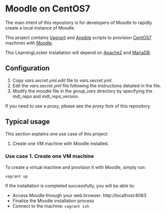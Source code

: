 # Moodle on CentOS7

The main intent of this repository is for developers of Moodle to rapidly create a local instance of Moodle. 

This project contains [Vagrant](https://www.vagrantup.com/) and [Ansible](http://www.ansible.com/) scripts to provision [CentOS7](https://www.centos.org/) machines with [Moodle](https://moodle.org/). 

This LearningLocker installation will depend on [Apache2](http://httpd.apache.org/) and [MariaDB](https://mariadb.org/).

## Configuration

1. Copy _vars.secret.yml.edit_ file to  _vars.secret.yml_.
2. Edit the _vars.secret.yml_ file following the instructions detailed in the file.
3. Modify the moodle file in the _group\_vars_ directory by specifying the mdl_repo and mdl_repo_version.

If you need to use a proxy, please see the _proxy_ fork of this repository.

## Typical usage

This section explains one use case of this project:

 1. Create one VM machine with Moodle installed.

### Use case 1. Create one VM machine

To create a virtual machine and provision it with Moodle, simply run:

    vagrant up

If the installation is completed successfully, you will be able to:

 * Access Moodle through your web browser: http://localhost:8083
 * Finalize the Moodle installation process
 * Connect to the machine: ```vagrant ssh```
